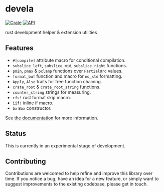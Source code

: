 # devela

[![Crate](https://img.shields.io/crates/v/devela.svg)](https://crates.io/crates/devela)
[![API](https://docs.rs/devela/badge.svg)](https://docs.rs/devela/)

rust development helper & extension utilities

## Features

- `#[compile]` attribute macro for conditional compilation.
- `subslice_left`, `subslice_mid`, `subslice_right` functions.
- `pmin`, `pmax` & `pclamp` functions over `PartialOrd` values.
- `format_buf` function and macro for `no_std` formatting.
- `Apply`, `Also` traits for free function chaining.
- `crate_root` & `crate_root_string` functions.
- `counter_string` strings for measuring.
- `rfs!` rust format skip macro.
- `iif!` inline if macro.
- `bx` `Box` constructor.

See [the documentation](https://docs.rs/devela/) for more information.

## Status

This is currently in an experimental stage of development.

## Contributing

Contributions are welcomed to help refine and improve this library over time.
If you notice a bug, have an idea for a new feature, or simply want to suggest
improvements to the existing codebase, please get in touch.
